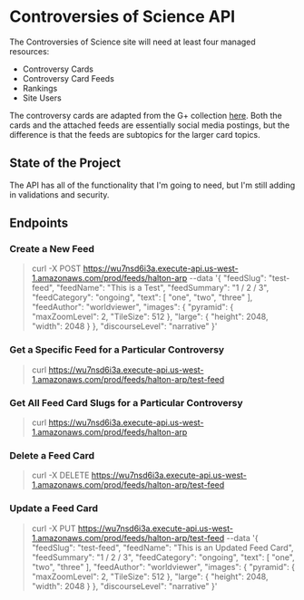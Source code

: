 # Controversies of Science API

The Controversies of Science site will need at least four managed resources:

- Controversy Cards
- Controversy Card Feeds
- Rankings
- Site Users

The controversy cards are adapted from the G+ collection [here](https://plus.google.com/collection/Yhn4Y).  Both the cards and the attached feeds are essentially social media postings, but the difference is that the feeds are subtopics for the larger card topics.

## State of the Project

The API has all of the functionality that I'm going to need, but I'm still adding in validations and security.

## Endpoints

### Create a New Feed

> curl -X POST https://wu7nsd6i3a.execute-api.us-west-1.amazonaws.com/prod/feeds/halton-arp --data '{ "feedSlug": "test-feed", "feedName": "This is a Test", "feedSummary": "1 / 2 / 3", "feedCategory": "ongoing", "text": [ "one", "two", "three" ], "feedAuthor": "worldviewer", "images": { "pyramid": { "maxZoomLevel": 2, "TileSize": 512 }, "large": { "height": 2048, "width": 2048 } }, "discourseLevel": "narrative" }'

### Get a Specific Feed for a Particular Controversy

> curl https://wu7nsd6i3a.execute-api.us-west-1.amazonaws.com/prod/feeds/halton-arp/test-feed

### Get All Feed Card Slugs for a Particular Controversy

> curl https://wu7nsd6i3a.execute-api.us-west-1.amazonaws.com/prod/feeds/halton-arp

### Delete a Feed Card

> curl -X DELETE https://wu7nsd6i3a.execute-api.us-west-1.amazonaws.com/prod/feeds/halton-arp/test-feed

### Update a Feed Card

> curl -X PUT https://wu7nsd6i3a.execute-api.us-west-1.amazonaws.com/prod/feeds/halton-arp/test-feed --data '{ "feedSlug": "test-feed", "feedName": "This is an Updated Feed Card", "feedSummary": "1 / 2 / 3", "feedCategory": "ongoing", "text": [ "one", "two", "three" ], "feedAuthor": "worldviewer", "images": { "pyramid": { "maxZoomLevel": 2, "TileSize": 512 }, "large": { "height": 2048, "width": 2048 } }, "discourseLevel": "narrative" }'
